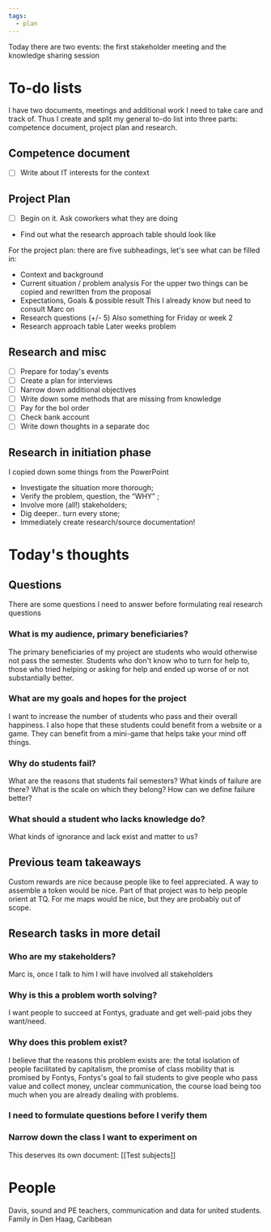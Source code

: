 ```yaml
---
tags:
  - plan
---
```

Today there are two events: the first stakeholder meeting and the knowledge sharing session
# To-do lists
I have two documents, meetings and additional work I need to take care and track of. Thus I create and split my general to-do list into three parts: competence document, project plan and research.
## Competence document
- [ ] Write about IT interests for the context
## Project Plan
- [ ] Begin on it. Ask coworkers what they are doing
-  Find out what the research approach table should look like

For the project plan: there are five subheadings, let's see what can be filled in:
- Context and background
- Current situation / problem analysis
For the upper two things can be copied and rewritten from the proposal
- Expectations, Goals & possible result
This I already know but need to consult Marc on
- Research questions (+/- 5)
Also something for Friday or week 2
- Research approach table
Later weeks problem
## Research and misc
- [ ] Prepare for today's events
- [ ] Create a plan for interviews
- [ ] Narrow down additional objectives
- [ ] Write down some methods that are missing from knowledge
- [ ] Pay for the bol order
- [ ] Check bank account
- [ ] Write down thoughts in a separate doc
## Research in initiation phase
I copied down some things from the PowerPoint
- Investigate the situation more thorough;
- Verify the problem, question, the “WHY” ;
- Involve more (all!) stakeholders;
- Dig deeper.. turn every stone;
- Immediately create research/source documentation!
# Today's thoughts
## Questions
There are some questions I need to answer before formulating real research questions
### What is my audience, primary beneficiaries?
The primary beneficiaries of my project are students who would otherwise not pass the semester. Students who don't know who to turn for help to, those who tried helping or asking for help and ended up worse of or not substantially better. 
### What are my goals and hopes for the project
I want to increase the number of students who pass and their overall happiness. I also hope that these students could benefit from a website or a game. They can benefit from a mini-game that helps take your mind off things.
### Why do students fail?
What are the reasons that students fail semesters? What kinds of failure are there? What is the scale on which they belong? How can we define failure better?
### What should a student who lacks knowledge do?
What kinds of ignorance and lack exist and matter to us? 

## Previous team takeaways
Custom rewards are nice because people like to feel appreciated. A way to assemble a token would be nice.
Part of that project was to help people orient at TQ. For me maps would be nice, but they are probably out of scope.

## Research tasks in more detail

### Who are my stakeholders?
Marc is, once I talk to him I will have involved all stakeholders
### Why is this a problem worth solving?
I want people to succeed at Fontys, graduate and get well-paid jobs they want/need.
### Why does this problem exist?
I believe that the reasons this problem exists are: the total isolation of people facilitated by capitalism, the promise of class mobility that is promised by Fontys, Fontys's goal to fail students to give people who pass value and collect money, unclear communication, the course load being too much when you are already dealing with problems.
### I need to formulate questions before I verify them
### Narrow down the class I want to experiment on
This deserves its own document: [[Test subjects]]
# People

Davis, sound and PE teachers, communication and data for united students. Family in Den Haag, Caribbean 